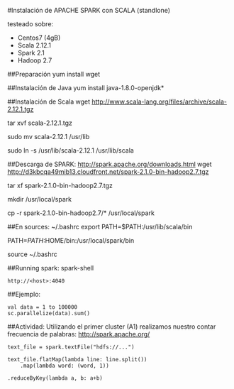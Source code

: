 #Instalación de APACHE SPARK con SCALA (standlone)

testeado sobre:
- Centos7 (4gB)
- Scala 2.12.1
- Spark 2.1
- Hadoop 2.7

##Preparación
yum install wget

##Instalación de Java
yum install java-1.8.0-openjdk*


##Instalación de Scala
wget http://www.scala-lang.org/files/archive/scala-2.12.1.tgz

tar xvf scala-2.12.1.tgz

sudo mv scala-2.12.1 /usr/lib

sudo ln -s /usr/lib/scala-2.12.1 /usr/lib/scala



##Descarga de SPARK: http://spark.apache.org/downloads.html
wget http://d3kbcqa49mib13.cloudfront.net/spark-2.1.0-bin-hadoop2.7.tgz

tar xf spark-2.1.0-bin-hadoop2.7.tgz

mkdir /usr/local/spark

cp -r spark-2.1.0-bin-hadoop2.7/* /usr/local/spark

##En sources: ~/.bashrc
export PATH=$PATH:/usr/lib/scala/bin

PATH=$PATH:$HOME/bin:/usr/local/spark/bin

source ~/.bashrc

##Running spark:
spark-shell

```
http://<host>:4040
```
##Ejemplo:
```
val data = 1 to 100000
sc.parallelize(data).sum()
```

##Actividad:
Utilizando el primer cluster (A1) realizamos nuestro contar frecuencia de palabras: http://spark.apache.org/

```
text_file = spark.textFile("hdfs://...")
 
text_file.flatMap(lambda line: line.split())
    .map(lambda word: (word, 1))
```
    .reduceByKey(lambda a, b: a+b)
